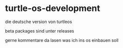 # turtle-os-development
die deutsche version von turtleos

beta packages sind unter releases 

gerne kommentare da lasen was ich ins os einbauen soll 

